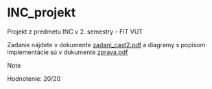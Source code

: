 # INC_projekt
Projekt z predmetu INC v 2. semestry - FIT VUT

Zadanie nájdete v dokumente [zadani_cast2.pdf](zadani_cast2.pdf) a diagramy s popisom implementácie sú v dokumente [zprava.pdf](zprava.pdf)

> [!NOTE]
> Hodnotenie: 20/20
